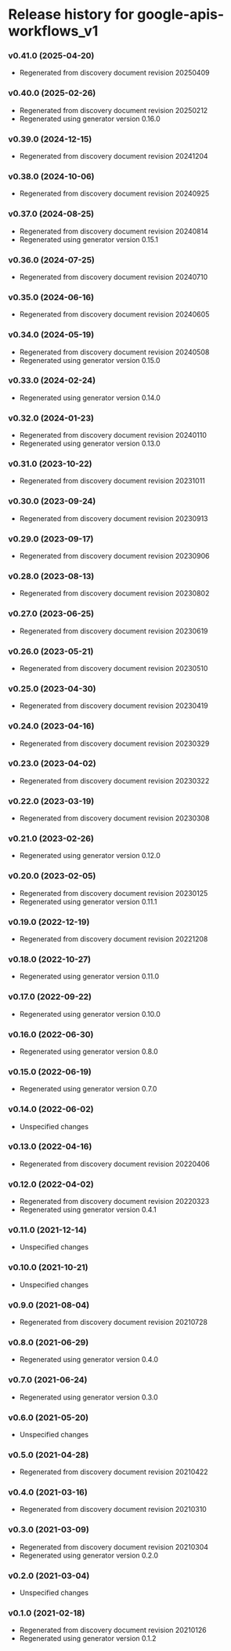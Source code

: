 # Release history for google-apis-workflows_v1

### v0.41.0 (2025-04-20)

* Regenerated from discovery document revision 20250409

### v0.40.0 (2025-02-26)

* Regenerated from discovery document revision 20250212
* Regenerated using generator version 0.16.0

### v0.39.0 (2024-12-15)

* Regenerated from discovery document revision 20241204

### v0.38.0 (2024-10-06)

* Regenerated from discovery document revision 20240925

### v0.37.0 (2024-08-25)

* Regenerated from discovery document revision 20240814
* Regenerated using generator version 0.15.1

### v0.36.0 (2024-07-25)

* Regenerated from discovery document revision 20240710

### v0.35.0 (2024-06-16)

* Regenerated from discovery document revision 20240605

### v0.34.0 (2024-05-19)

* Regenerated from discovery document revision 20240508
* Regenerated using generator version 0.15.0

### v0.33.0 (2024-02-24)

* Regenerated using generator version 0.14.0

### v0.32.0 (2024-01-23)

* Regenerated from discovery document revision 20240110
* Regenerated using generator version 0.13.0

### v0.31.0 (2023-10-22)

* Regenerated from discovery document revision 20231011

### v0.30.0 (2023-09-24)

* Regenerated from discovery document revision 20230913

### v0.29.0 (2023-09-17)

* Regenerated from discovery document revision 20230906

### v0.28.0 (2023-08-13)

* Regenerated from discovery document revision 20230802

### v0.27.0 (2023-06-25)

* Regenerated from discovery document revision 20230619

### v0.26.0 (2023-05-21)

* Regenerated from discovery document revision 20230510

### v0.25.0 (2023-04-30)

* Regenerated from discovery document revision 20230419

### v0.24.0 (2023-04-16)

* Regenerated from discovery document revision 20230329

### v0.23.0 (2023-04-02)

* Regenerated from discovery document revision 20230322

### v0.22.0 (2023-03-19)

* Regenerated from discovery document revision 20230308

### v0.21.0 (2023-02-26)

* Regenerated using generator version 0.12.0

### v0.20.0 (2023-02-05)

* Regenerated from discovery document revision 20230125
* Regenerated using generator version 0.11.1

### v0.19.0 (2022-12-19)

* Regenerated from discovery document revision 20221208

### v0.18.0 (2022-10-27)

* Regenerated using generator version 0.11.0

### v0.17.0 (2022-09-22)

* Regenerated using generator version 0.10.0

### v0.16.0 (2022-06-30)

* Regenerated using generator version 0.8.0

### v0.15.0 (2022-06-19)

* Regenerated using generator version 0.7.0

### v0.14.0 (2022-06-02)

* Unspecified changes

### v0.13.0 (2022-04-16)

* Regenerated from discovery document revision 20220406

### v0.12.0 (2022-04-02)

* Regenerated from discovery document revision 20220323
* Regenerated using generator version 0.4.1

### v0.11.0 (2021-12-14)

* Unspecified changes

### v0.10.0 (2021-10-21)

* Unspecified changes

### v0.9.0 (2021-08-04)

* Regenerated from discovery document revision 20210728

### v0.8.0 (2021-06-29)

* Regenerated using generator version 0.4.0

### v0.7.0 (2021-06-24)

* Regenerated using generator version 0.3.0

### v0.6.0 (2021-05-20)

* Unspecified changes

### v0.5.0 (2021-04-28)

* Regenerated from discovery document revision 20210422

### v0.4.0 (2021-03-16)

* Regenerated from discovery document revision 20210310

### v0.3.0 (2021-03-09)

* Regenerated from discovery document revision 20210304
* Regenerated using generator version 0.2.0

### v0.2.0 (2021-03-04)

* Unspecified changes

### v0.1.0 (2021-02-18)

* Regenerated from discovery document revision 20210126
* Regenerated using generator version 0.1.2

